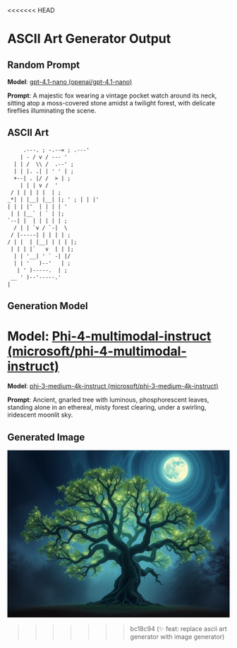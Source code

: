 <<<<<<< HEAD
# ASCII Art Generator Output

## Random Prompt

**Model**: [gpt-4.1-nano (openai/gpt-4.1-nano)](https://github.com/marketplace/models/azure-openai/gpt-4-1-nano)

**Prompt**: A majestic fox wearing a vintage pocket watch around its neck, sitting atop a moss-covered stone amidst a twilight forest, with delicate fireflies illuminating the scene.

## ASCII Art

```
     .---. ; -.--= ; .---'  
    | - / v / --- ' 
  | | /  \\ /  .--' ;  
  | | |. .| | ' ' | ;  
  +--| . |/ /  > | ;  
    | | | v /  '   
 / | | | | |  | ;
_*| | |__| |__| |; ' ; | | |'
| | | |'  | | | | ' 
 | | |__` | ` | |;
`--| |  | | | | | ;
  / | | `v / `-|  \
 / |-----| | | | | ;
/ | |  | |__| | | | |;
 | | | |`   v  | | |;
  | | '__| ' ` -| |/
  | | '   )--'   | ;
   | ' )-----.  | ;
 __ ' )--'-----.'
|                                                              
```

## Generation Model

**Model**: [Phi-4-multimodal-instruct (microsoft/phi-4-multimodal-instruct)](https://github.com/marketplace/models/azureml/Phi-4-multimodal-instruct)
=======
**Model**: [phi-3-medium-4k-instruct (microsoft/phi-3-medium-4k-instruct)](https://github.com/marketplace/models/azureml/Phi-3-medium-4k-instruct)

**Prompt**:  Ancient, gnarled tree with luminous, phosphorescent leaves, standing alone in an ethereal, misty forest clearing, under a swirling, iridescent moonlit sky.

## Generated Image

![Generated Image](./images/generated-image.png)
>>>>>>> bc18c94 (✨ feat: replace ascii art generator with image generator)
